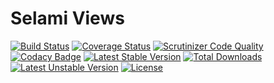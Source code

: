 # Selami Views

[![Build Status](https://api.travis-ci.org/selamiphp/views.svg?branch=master)](https://travis-ci.org/selamiphp/views) [![Coverage Status](https://coveralls.io/repos/github/selamiphp/views/badge.svg?branch=master)](https://coveralls.io/github/selamiphp/views?branch=master) [![Scrutinizer Code Quality](https://scrutinizer-ci.com/g/selamiphp/views/badges/quality-score.png?b=master)](https://scrutinizer-ci.com/g/selamiphp/views/) [![Codacy Badge](https://api.codacy.com/project/badge/Grade/748983d7d23e4c26b13dd76fc781cdc8)](https://www.codacy.com/app/mehmet/views?utm_source=github.com&amp;utm_medium=referral&amp;utm_content=selamiphp/views&amp;utm_campaign=Badge_Grade) [![Latest Stable Version](https://poser.pugx.org/selami/views/v/stable)](https://packagist.org/packages/selami/views) [![Total Downloads](https://poser.pugx.org/selami/views/downloads)](https://packagist.org/packages/selami/views) [![Latest Unstable Version](https://poser.pugx.org/selami/views/v/unstable)](https://packagist.org/packages/selami/views) [![License](https://poser.pugx.org/selami/views/license)](https://packagist.org/packages/selami/views)

